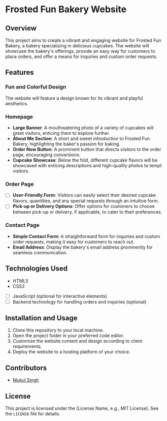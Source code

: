 # Frosted Fun Bakery Website

## Overview
This project aims to create a vibrant and engaging website for Frosted Fun Bakery, a bakery specializing in delicious cupcakes. The website will showcase the bakery's offerings, provide an easy way for customers to place orders, and offer a means for inquiries and custom order requests.

## Features
### Fun and Colorful Design
The website will feature a design known for its vibrant and playful aesthetics.

### Homepage
- **Large Banner**: A mouthwatering photo of a variety of cupcakes will greet visitors, enticing them to explore further.
- **About Me Section**: A short and sweet introduction to Frosted Fun Bakery, highlighting the baker's passion for baking.
- **Order Now Button**: A prominent button that directs visitors to the order page, encouraging conversions.
- **Cupcake Showcase**: Below the fold, different cupcake flavors will be showcased with enticing descriptions and high-quality photos to tempt visitors.

### Order Page
- [ ] **User-Friendly Form**: Visitors can easily select their desired cupcake flavors, quantities, and any special requests through an intuitive form.
- [ ] **Pick-up or Delivery Options**: Offer options for customers to choose between pick-up or delivery, if applicable, to cater to their preferences.

### Contact Page
- **Simple Contact Form**: A straightforward form for inquiries and custom order requests, making it easy for customers to reach out.
- **Email Address**: Display the bakery's email address prominently for seamless communication.

## Technologies Used
- HTML5
- CSS3
- [ ] JavaScript (optional for interactive elements)
- [ ] Backend technology for handling orders and inquiries (optional)

## Installation and Usage
1. Clone this repository to your local machine.
2. Open the project folder in your preferred code editor.
3. Customize the website content and design according to client requirements.
4. Deploy the website to a hosting platform of your choice.

## Contributors
- [Mukul Singh](https://twitter.com/mukulownsyou)


## License
This project is licensed under the [License Name, e.g., MIT License]. See the `LICENSE` file for details.

